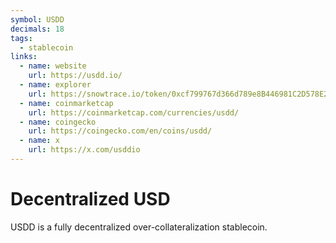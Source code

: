 ```yaml
---
symbol: USDD
decimals: 18
tags:
  - stablecoin
links:
  - name: website
    url: https://usdd.io/
  - name: explorer
    url: https://snowtrace.io/token/0xcf799767d366d789e8B446981C2D578E241fa25c
  - name: coinmarketcap
    url: https://coinmarketcap.com/currencies/usdd/
  - name: coingecko
    url: https://coingecko.com/en/coins/usdd/
  - name: x
    url: https://x.com/usddio
---
```


# Decentralized USD

USDD is a fully decentralized over-collateralization stablecoin.
